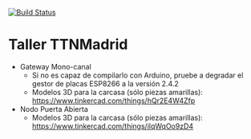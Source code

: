 [![Build Status](https://travis-ci.org/jfmateos/thethingnetwork_madrid_taller_gateway_nodo_single_channel.svg?branch=master)](https://travis-ci.org/jfmateos/thethingnetwork_madrid_taller_gateway_nodo_single_channel)

# Taller TTNMadrid

- Gateway Mono-canal
  - Si no es capaz de compilarlo con Arduino, pruebe a degradar el gestor de placas ESP8266 a la versión 2.4.2
  - Modelos 3D para la carcasa (sólo piezas amarillas): https://www.tinkercad.com/things/hQr2E4W4Zfp
- Nodo Puerta Abierta
  - Modelos 3D para la carcasa (sólo piezas amarillas): https://www.tinkercad.com/things/ilqWqOo9zD4
